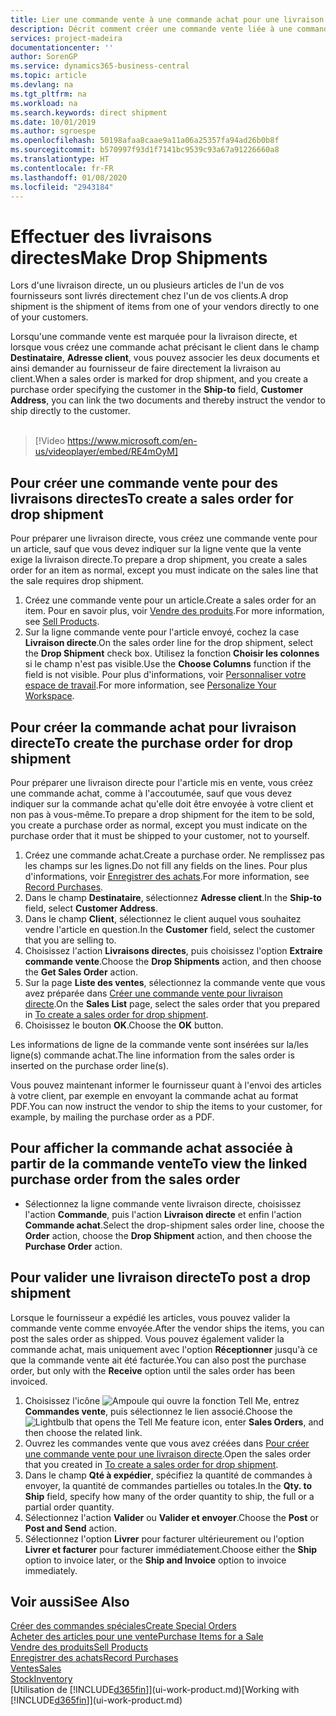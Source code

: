 ```yaml
---
title: Lier une commande vente à une commande achat pour une livraison directe | Microsoft Docs
description: Décrit comment créer une commande vente liée à une commande achat pour permettre la livraison directe du fournisseur au client.
services: project-madeira
documentationcenter: ''
author: SorenGP
ms.service: dynamics365-business-central
ms.topic: article
ms.devlang: na
ms.tgt_pltfrm: na
ms.workload: na
ms.search.keywords: direct shipment
ms.date: 10/01/2019
ms.author: sgroespe
ms.openlocfilehash: 50198afaa8caae9a11a06a25357fa94ad26b0b8f
ms.sourcegitcommit: b570997f93d1f7141bc9539c93a67a91226660a8
ms.translationtype: HT
ms.contentlocale: fr-FR
ms.lasthandoff: 01/08/2020
ms.locfileid: "2943184"
---
```

# <a name="make-drop-shipments"></a><span data-ttu-id="14d68-103">Effectuer des livraisons directes</span><span class="sxs-lookup"><span data-stu-id="14d68-103">Make Drop Shipments</span></span>
<span data-ttu-id="14d68-104">Lors d'une livraison directe, un ou plusieurs articles de l'un de vos fournisseurs sont livrés directement chez l'un de vos clients.</span><span class="sxs-lookup"><span data-stu-id="14d68-104">A drop shipment is the shipment of items from one of your vendors directly to one of your customers.</span></span>

<span data-ttu-id="14d68-105">Lorsqu'une commande vente est marquée pour la livraison directe, et lorsque vous créez une commande achat précisant le client dans le champ **Destinataire**, **Adresse client**, vous pouvez associer les deux documents et ainsi demander au fournisseur de faire directement la livraison au client.</span><span class="sxs-lookup"><span data-stu-id="14d68-105">When a sales order is marked for drop shipment, and you create a purchase order specifying the customer in the **Ship-to** field, **Customer Address**, you can link the two documents and thereby instruct the vendor to ship directly to the customer.</span></span>
<br><br>  
  
> [!Video https://www.microsoft.com/en-us/videoplayer/embed/RE4mOyM]

## <a name="to-create-a-sales-order-for-drop-shipment"></a><span data-ttu-id="14d68-106">Pour créer une commande vente pour des livraisons directes</span><span class="sxs-lookup"><span data-stu-id="14d68-106">To create a sales order for drop shipment</span></span>
<span data-ttu-id="14d68-107">Pour préparer une livraison directe, vous créez une commande vente pour un article, sauf que vous devez indiquer sur la ligne vente que la vente exige la livraison directe.</span><span class="sxs-lookup"><span data-stu-id="14d68-107">To prepare a drop shipment, you create a sales order for an item as normal, except you must indicate on the sales line that the sale requires drop shipment.</span></span>

1. <span data-ttu-id="14d68-108">Créez une commande vente pour un article.</span><span class="sxs-lookup"><span data-stu-id="14d68-108">Create a sales order for an item.</span></span> <span data-ttu-id="14d68-109">Pour en savoir plus, voir [Vendre des produits](sales-how-sell-products.md).</span><span class="sxs-lookup"><span data-stu-id="14d68-109">For more information, see [Sell Products](sales-how-sell-products.md).</span></span>
2. <span data-ttu-id="14d68-110">Sur la ligne commande vente pour l'article envoyé, cochez la case **Livraison directe**.</span><span class="sxs-lookup"><span data-stu-id="14d68-110">On the sales order line for the drop shipment, select the **Drop Shipment** check box.</span></span> <span data-ttu-id="14d68-111">Utilisez la fonction **Choisir les colonnes** si le champ n'est pas visible.</span><span class="sxs-lookup"><span data-stu-id="14d68-111">Use the **Choose Columns** function if the field is not visible.</span></span> <span data-ttu-id="14d68-112">Pour plus d'informations, voir [Personnaliser votre espace de travail](ui-personalization-user.md).</span><span class="sxs-lookup"><span data-stu-id="14d68-112">For more information, see [Personalize Your Workspace](ui-personalization-user.md).</span></span>

## <a name="to-create-the-purchase-order-for-drop-shipment"></a><span data-ttu-id="14d68-113">Pour créer la commande achat pour livraison directe</span><span class="sxs-lookup"><span data-stu-id="14d68-113">To create the purchase order for drop shipment</span></span>
<span data-ttu-id="14d68-114">Pour préparer une livraison directe pour l'article mis en vente, vous créez une commande achat, comme à l'accoutumée, sauf que vous devez indiquer sur la commande achat qu'elle doit être envoyée à votre client et non pas à vous-même.</span><span class="sxs-lookup"><span data-stu-id="14d68-114">To prepare a drop shipment for the item to be sold, you create a purchase order as normal, except you must indicate on the purchase order that it must be shipped to your customer, not to yourself.</span></span>

1. <span data-ttu-id="14d68-115">Créez une commande achat.</span><span class="sxs-lookup"><span data-stu-id="14d68-115">Create a purchase order.</span></span> <span data-ttu-id="14d68-116">Ne remplissez pas les champs sur les lignes.</span><span class="sxs-lookup"><span data-stu-id="14d68-116">Do not fill any fields on the lines.</span></span> <span data-ttu-id="14d68-117">Pour plus d'informations, voir [Enregistrer des achats](purchasing-how-record-purchases.md).</span><span class="sxs-lookup"><span data-stu-id="14d68-117">For more information, see [Record Purchases](purchasing-how-record-purchases.md).</span></span>
2. <span data-ttu-id="14d68-118">Dans le champ **Destinataire**, sélectionnez **Adresse client**.</span><span class="sxs-lookup"><span data-stu-id="14d68-118">In the **Ship-to** field, select **Customer Address**.</span></span>
3. <span data-ttu-id="14d68-119">Dans le champ **Client**, sélectionnez le client auquel vous souhaitez vendre l'article en question.</span><span class="sxs-lookup"><span data-stu-id="14d68-119">In the **Customer** field, select the customer that you are selling to.</span></span>
3. <span data-ttu-id="14d68-120">Choisissez l'action **Livraisons directes**, puis choisissez l'option **Extraire commande vente**.</span><span class="sxs-lookup"><span data-stu-id="14d68-120">Choose the **Drop Shipments** action, and then choose the **Get Sales Order** action.</span></span>
4. <span data-ttu-id="14d68-121">Sur la page **Liste des ventes**, sélectionnez la commande vente que vous avez préparée dans [Créer une commande vente pour livraison directe](sales-how-drop-shipment.md#to-create-a-sales-order-for-drop-shipment).</span><span class="sxs-lookup"><span data-stu-id="14d68-121">On the **Sales List** page, select the sales order that you prepared in [To create a sales order for drop shipment](sales-how-drop-shipment.md#to-create-a-sales-order-for-drop-shipment).</span></span>
5. <span data-ttu-id="14d68-122">Choisissez le bouton **OK**.</span><span class="sxs-lookup"><span data-stu-id="14d68-122">Choose the **OK** button.</span></span>

<span data-ttu-id="14d68-123">Les informations de ligne de la commande vente sont insérées sur la/les ligne(s) commande achat.</span><span class="sxs-lookup"><span data-stu-id="14d68-123">The line information from the sales order is inserted on the purchase order line(s).</span></span>

<span data-ttu-id="14d68-124">Vous pouvez maintenant informer le fournisseur quant à l'envoi des articles à votre client, par exemple en envoyant la commande achat au format PDF.</span><span class="sxs-lookup"><span data-stu-id="14d68-124">You can now instruct the vendor to ship the items to your customer, for example, by mailing the purchase order as a PDF.</span></span>     

## <a name="to-view-the-linked-purchase-order-from-the-sales-order"></a><span data-ttu-id="14d68-125">Pour afficher la commande achat associée à partir de la commande vente</span><span class="sxs-lookup"><span data-stu-id="14d68-125">To view the linked purchase order from the sales order</span></span>
* <span data-ttu-id="14d68-126">Sélectionnez la ligne commande vente livraison directe, choisissez l'action **Commande**, puis l'action **Livraison directe** et enfin l'action **Commande achat**.</span><span class="sxs-lookup"><span data-stu-id="14d68-126">Select the drop-shipment sales order line, choose the **Order** action, choose the **Drop Shipment** action, and then choose the **Purchase Order** action.</span></span>

## <a name="to-post-a-drop-shipment"></a><span data-ttu-id="14d68-127">Pour valider une livraison directe</span><span class="sxs-lookup"><span data-stu-id="14d68-127">To post a drop shipment</span></span>
<span data-ttu-id="14d68-128">Lorsque le fournisseur a expédié les articles, vous pouvez valider la commande vente comme envoyée.</span><span class="sxs-lookup"><span data-stu-id="14d68-128">After the vendor ships the items, you can post the sales order as shipped.</span></span> <span data-ttu-id="14d68-129">Vous pouvez également valider la commande achat, mais uniquement avec l'option **Réceptionner** jusqu'à ce que la commande vente ait été facturée.</span><span class="sxs-lookup"><span data-stu-id="14d68-129">You can also post the purchase order, but only with the **Receive** option until the sales order has been invoiced.</span></span>

1. <span data-ttu-id="14d68-130">Choisissez l'icône ![Ampoule qui ouvre la fonction Tell Me](media/ui-search/search_small.png "Dites-moi ce que vous voulez faire"), entrez **Commandes vente**, puis sélectionnez le lien associé.</span><span class="sxs-lookup"><span data-stu-id="14d68-130">Choose the ![Lightbulb that opens the Tell Me feature](media/ui-search/search_small.png "Tell me what you want to do") icon, enter **Sales Orders**, and then choose the related link.</span></span>
2. <span data-ttu-id="14d68-131">Ouvrez les commandes vente que vous avez créées dans [Pour créer une commande vente pour une livraison directe]().</span><span class="sxs-lookup"><span data-stu-id="14d68-131">Open the sales order that you created in [To create a sales order for drop shipment]().</span></span>
3. <span data-ttu-id="14d68-132">Dans le champ **Qté à expédier**, spécifiez la quantité de commandes à envoyer, la quantité de commandes partielles ou totales.</span><span class="sxs-lookup"><span data-stu-id="14d68-132">In the **Qty. to Ship** field, specify how many of the order quantity to ship, the full or a partial order quantity.</span></span>
4. <span data-ttu-id="14d68-133">Sélectionnez l'action **Valider** ou **Valider et envoyer**.</span><span class="sxs-lookup"><span data-stu-id="14d68-133">Choose the **Post** or **Post and Send** action.</span></span>
5. <span data-ttu-id="14d68-134">Sélectionnez l'option **Livrer** pour facturer ultérieurement ou l'option **Livrer et facturer** pour facturer immédiatement.</span><span class="sxs-lookup"><span data-stu-id="14d68-134">Choose either the **Ship** option to invoice later, or the **Ship and Invoice** option to invoice immediately.</span></span>

## <a name="see-also"></a><span data-ttu-id="14d68-135">Voir aussi</span><span class="sxs-lookup"><span data-stu-id="14d68-135">See Also</span></span>
[<span data-ttu-id="14d68-136">Créer des commandes spéciales</span><span class="sxs-lookup"><span data-stu-id="14d68-136">Create Special Orders</span></span>](sales-how-to-create-special-orders.md)  
[<span data-ttu-id="14d68-137">Acheter des articles pour une vente</span><span class="sxs-lookup"><span data-stu-id="14d68-137">Purchase Items for a Sale</span></span>](purchasing-how-purchase-products-sale.md)  
[<span data-ttu-id="14d68-138">Vendre des produits</span><span class="sxs-lookup"><span data-stu-id="14d68-138">Sell Products</span></span>](sales-how-sell-products.md)  
[<span data-ttu-id="14d68-139">Enregistrer des achats</span><span class="sxs-lookup"><span data-stu-id="14d68-139">Record Purchases</span></span>](purchasing-how-record-purchases.md)  
[<span data-ttu-id="14d68-140">Ventes</span><span class="sxs-lookup"><span data-stu-id="14d68-140">Sales</span></span>](sales-manage-sales.md)  
[<span data-ttu-id="14d68-141">Stock</span><span class="sxs-lookup"><span data-stu-id="14d68-141">Inventory</span></span>](inventory-manage-inventory.md)  
<span data-ttu-id="14d68-142">[Utilisation de [!INCLUDE[d365fin](includes/d365fin_md.md)]](ui-work-product.md)</span><span class="sxs-lookup"><span data-stu-id="14d68-142">[Working with [!INCLUDE[d365fin](includes/d365fin_md.md)]](ui-work-product.md)</span></span>
